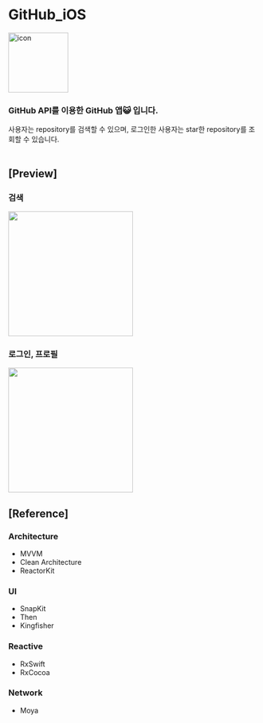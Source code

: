 # GitHub_iOS

<img width="120" alt="icon" src="https://user-images.githubusercontent.com/61855905/184266181-04d7d7a6-ae56-41bc-8379-96537505d832.png">  

### GitHub API를 이용한 GitHub 앱😺 입니다.
사용자는 repository를 검색할 수 있으며, 로그인한 사용자는 star한 repository를 조회할 수 있습니다. 
</br></br>

## [Preview]

### 검색 
<img src="https://user-images.githubusercontent.com/61855905/192229411-aaeb195f-6201-4e79-bf55-fea06d4fb498.gif" width="250" />
</br>

### 로그인, 프로필
<img src="https://user-images.githubusercontent.com/61855905/192233595-32f9fcd8-e032-4c88-bc05-dd881d706eb6.gif" width="250" />
</br>

  ## [Reference]
 ### Architecture
- MVVM
- Clean Architecture
- ReactorKit

 ### UI
- SnapKit
- Then
- Kingfisher

 ### Reactive
- RxSwift
- RxCocoa

 ### Network
- Moya
